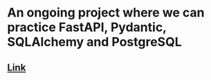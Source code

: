 # An ongoing project where we can practice FastAPI, Pydantic, SQLAlchemy and PostgreSQL
## [Link](https://www.youtube.com/watch?v=2g1ZjA6zHRo&t=1455s)   